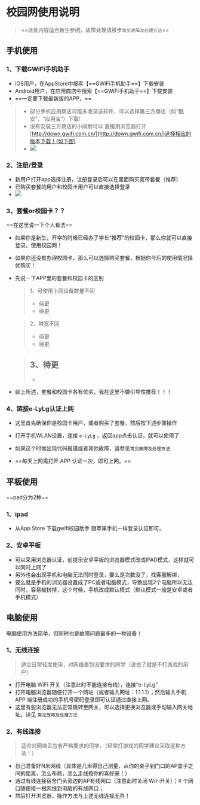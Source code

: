 # 校园网使用说明
> ==此处内容适合新生参阅，故障处理请移步`常见故障及处理方法`==

## 手机使用

### 1、下载GWiFi手机助手

  - iOS用户，在AppStore中搜索【==GWiFi手机助手==】下载安装
  - Android用户，在应用商店中搜索【==GWiFi手机助手==】下载安装
  -  ==一定要下载最新版的APP，==


> - 部分手机应用商店可能未收录该软件，可以选择第三方商店（如“酷安”、“应用宝”）下载!
> - 没有安装三方商店的小阔耐可以 直接用浏览器打开[http://down.gwifi.com.cn/](http://down.gwifi.com.cn/)选择相应的版本下载！(如下图)
> - ![](https://image.gaoajia.com/lit-wiki/Screenshot_2021-01-25-17-13-16-395_com.tencent.mobileqq.jpg=500-1000)


### 2、注册/登录

  - 新用户打开app选择注册，注册登录后可以在里面购买宽带套餐（推荐）
  - 已购买套餐的用户和校园卡用户可以直接选择登录
  - ![](https://image.gaoajia.com/lit-wiki/QQ%E6%88%AA%E5%9B%BE20210125174321.png)

### 3、套餐or校园卡？？

==在这里说一下个人看法==
  - 如果你是新生，开学的时候已经办了学长“推荐”的校园卡，那么你就可以直接登录，使用校园网！
  - 如果你还没有办理校园卡，那么可以选择购买套餐，根据你今后的使用情况择优购买！
  - 先说一下APP里的套餐和校园卡的区别
    > 1、可使用上网设备数量不同
    >- 待更
    >- 待更

    > 2、带宽不同
    > - 待更
    > - 待更

    > 3、待更
    > - 
    > - 
  - 综上所述，套餐和校园卡各有优劣，我在这里不做引导性推荐！！！

### 4、链接e-LyLg认证上网
 - 这里首先确保你是校园卡用户，或者购买了套餐，然后按下述步骤操作
 - 打开手机WLAN设置，连接 `e-LyLg` ，返回app点击认证，就可以使用了
 - 如果这个时候出现代码报错或者其他故障，请参见`常见故障及处理方法`


 - ==每天上网需打开 APP 认证一次，即可上网。==

## 平板使用
==pad分为2种==
### 1、ipad

- 从App Store 下载gwifi校园助手  跟苹果手机一样登录认证即可。

### 2、安卓平板

- 可以采用浏览器认证，前提示安卓平板的浏览器模式改成IPAD模式，这样就可以同时上网了
- 另外也会出现手机和电脑无法同时登录，要么是次数没了，找客服解绑，
- 要么就是手机的浏览器设置成了PC或者电脑模式，导致出现2个电脑所以无法同时，容易被挤掉，这个时候，手机改成默认模式（默认模式一般是安卓或者手机模式）

## 电脑使用

电脑使用方法简单，但同时也是故障问题最多的一种设备！

### 1、无线连接

 > 适合日常轻度使用，对网络丢包没要求的同学（说白了就是不打游戏的用户）

  - 打开电脑 WiFi 开关（注意此时不能连接有线），连接“e-LyLg”
  - 打开电脑浏览器随便打开一个网站（或者输入网址：1.1.1.1）；然后输入手机 APP 端注册成功的手机号密码登录即可认证通过直接上网。
  - 这里有些浏览器无法正常跳转至网关，可以选择更换浏览器或手动输入网关地址。详见 `常见故障及处理方法`

### 2、有线连接

> 适合对网络丢包有严格要求的同学。（经常打游戏的同学建议采取这种方法！）

 - 自己准备好N米网线（具体是几米得自己测量，从你的桌子到门口的AP盒子之间的距离，怎么布局，怎么走线按你的喜好来！）
 - 通过有线连接宿舍门头旁边的AP有线网口（注意此时关闭 WiFi开关）；4 个网口随便接一根网线到电脑的有线网口；
 - 然后打开浏览器，操作方法与上述无线连接无异！


